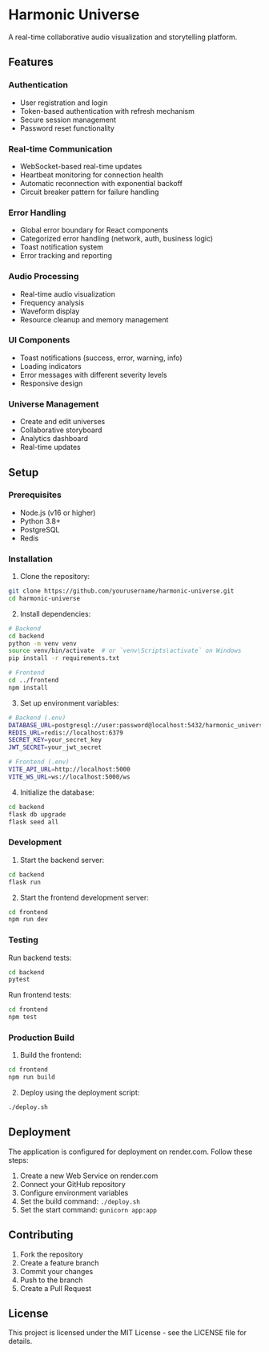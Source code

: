 # Harmonic Universe

A real-time collaborative audio visualization and storytelling platform.

## Features

### Authentication

- User registration and login
- Token-based authentication with refresh mechanism
- Secure session management
- Password reset functionality

### Real-time Communication

- WebSocket-based real-time updates
- Heartbeat monitoring for connection health
- Automatic reconnection with exponential backoff
- Circuit breaker pattern for failure handling

### Error Handling

- Global error boundary for React components
- Categorized error handling (network, auth, business logic)
- Toast notification system
- Error tracking and reporting

### Audio Processing

- Real-time audio visualization
- Frequency analysis
- Waveform display
- Resource cleanup and memory management

### UI Components

- Toast notifications (success, error, warning, info)
- Loading indicators
- Error messages with different severity levels
- Responsive design

### Universe Management

- Create and edit universes
- Collaborative storyboard
- Analytics dashboard
- Real-time updates

## Setup

### Prerequisites

- Node.js (v16 or higher)
- Python 3.8+
- PostgreSQL
- Redis

### Installation

1. Clone the repository:

```bash
git clone https://github.com/yourusername/harmonic-universe.git
cd harmonic-universe
```

2. Install dependencies:

```bash
# Backend
cd backend
python -m venv venv
source venv/bin/activate  # or `venv\Scripts\activate` on Windows
pip install -r requirements.txt

# Frontend
cd ../frontend
npm install
```

3. Set up environment variables:

```bash
# Backend (.env)
DATABASE_URL=postgresql://user:password@localhost:5432/harmonic_universe
REDIS_URL=redis://localhost:6379
SECRET_KEY=your_secret_key
JWT_SECRET=your_jwt_secret

# Frontend (.env)
VITE_API_URL=http://localhost:5000
VITE_WS_URL=ws://localhost:5000/ws
```

4. Initialize the database:

```bash
cd backend
flask db upgrade
flask seed all
```

### Development

1. Start the backend server:

```bash
cd backend
flask run
```

2. Start the frontend development server:

```bash
cd frontend
npm run dev
```

### Testing

Run backend tests:

```bash
cd backend
pytest
```

Run frontend tests:

```bash
cd frontend
npm test
```

### Production Build

1. Build the frontend:

```bash
cd frontend
npm run build
```

2. Deploy using the deployment script:

```bash
./deploy.sh
```

## Deployment

The application is configured for deployment on render.com. Follow these steps:

1. Create a new Web Service on render.com
2. Connect your GitHub repository
3. Configure environment variables
4. Set the build command: `./deploy.sh`
5. Set the start command: `gunicorn app:app`

## Contributing

1. Fork the repository
2. Create a feature branch
3. Commit your changes
4. Push to the branch
5. Create a Pull Request

## License

This project is licensed under the MIT License - see the LICENSE file for details.
